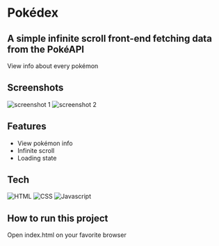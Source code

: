 # Pokédex

## A simple infinite scroll front-end fetching data from the PokéAPI

View info about every pokémon

## Screenshots

![screenshot 1](https://user-images.githubusercontent.com/60301820/201535963-24ac7748-b1d0-4a16-8dd7-4593da3d2452.png)
![screenshot 2](https://user-images.githubusercontent.com/60301820/201536000-0f2749e9-b84d-46ce-8e76-415896b4576e.png)

## Features

- View pokémon info
- Infinite scroll
- Loading state

## Tech

![HTML](https://img.shields.io/badge/HTML5-E34F26?style=for-the-badge&logo=html5&logoColor=white)
![CSS](https://img.shields.io/badge/CSS3-1572B6?style=for-the-badge&logo=css3&logoColor=white)
![Javascript](https://img.shields.io/badge/JavaScript-323330?style=for-the-badge&logo=javascript&logoColor=F7DF1E)

## How to run this project

Open index.html on your favorite browser


